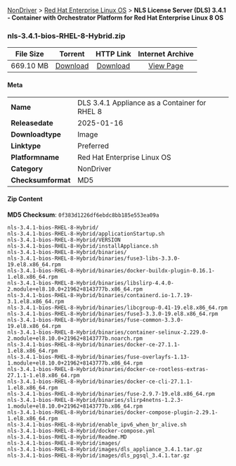 
[NonDriver](/README.md)  >  [Red Hat Enterprise Linux OS](/index/NonDriver/Red_Hat_Enterprise_Linux_OS.md)  >  **NLS License Server (DLS) 3.4.1 - Container with Orchestrator Platform for Red Hat Enterprise Linux 8 OS**


### nls-3.4.1-bios-RHEL-8-Hybrid.zip

| **File Size** | **Torrent**  | **HTTP Link** | **Internet Archive** |
|:-------------:|:------------:|:-------------:|:--------------------:|
| 669.10 MB |  [Download](https://archive.org/download/nvgpu_nls-3.4.1-bios-RHEL-8-Hybrid.zip/nvgpu_nls-3.4.1-bios-RHEL-8-Hybrid.zip_archive.torrent)       | [Download](https://archive.org/compress/nvgpu_nls-3.4.1-bios-RHEL-8-Hybrid.zip) | [View Page](https://archive.org/details/nvgpu_nls-3.4.1-bios-RHEL-8-Hybrid.zip)       |

#### Meta

<table>
<tr><td><strong>Name</strong></td><td>DLS 3.4.1 Appliance as a Container for RHEL 8</td></tr>
<tr><td><strong>Releasedate</strong></td><td>2025-01-16</td></tr>
<tr><td><strong>Downloadtype</strong></td><td>Image</td></tr>
<tr><td><strong>Linktype</strong></td><td>Preferred</td></tr>
<tr><td><strong>Platformname</strong></td><td>Red Hat Enterprise Linux OS</td></tr>
<tr><td><strong>Category</strong></td><td>NonDriver</td></tr>
<tr><td><strong>Checksumformat</strong></td><td>MD5</td></tr>
</table>

#### Zip Content

**MD5 Checksum**: `0f383d1226df6ebdc8bb185e553ea09a`

```text
nls-3.4.1-bios-RHEL-8-Hybrid/
nls-3.4.1-bios-RHEL-8-Hybrid/applicationStartup.sh
nls-3.4.1-bios-RHEL-8-Hybrid/VERSION
nls-3.4.1-bios-RHEL-8-Hybrid/installAppliance.sh
nls-3.4.1-bios-RHEL-8-Hybrid/binaries/
nls-3.4.1-bios-RHEL-8-Hybrid/binaries/fuse3-libs-3.3.0-19.el8.x86_64.rpm
nls-3.4.1-bios-RHEL-8-Hybrid/binaries/docker-buildx-plugin-0.16.1-1.el8.x86_64.rpm
nls-3.4.1-bios-RHEL-8-Hybrid/binaries/libslirp-4.4.0-2.module+el8.10.0+21962+8143777b.x86_64.rpm
nls-3.4.1-bios-RHEL-8-Hybrid/binaries/containerd.io-1.7.19-3.1.el8.x86_64.rpm
nls-3.4.1-bios-RHEL-8-Hybrid/binaries/libcgroup-0.41-19.el8.x86_64.rpm
nls-3.4.1-bios-RHEL-8-Hybrid/binaries/fuse3-3.3.0-19.el8.x86_64.rpm
nls-3.4.1-bios-RHEL-8-Hybrid/binaries/fuse-common-3.3.0-19.el8.x86_64.rpm
nls-3.4.1-bios-RHEL-8-Hybrid/binaries/container-selinux-2.229.0-2.module+el8.10.0+21962+8143777b.noarch.rpm
nls-3.4.1-bios-RHEL-8-Hybrid/binaries/docker-ce-27.1.1-1.el8.x86_64.rpm
nls-3.4.1-bios-RHEL-8-Hybrid/binaries/fuse-overlayfs-1.13-1.module+el8.10.0+21962+8143777b.x86_64.rpm
nls-3.4.1-bios-RHEL-8-Hybrid/binaries/docker-ce-rootless-extras-27.1.1-1.el8.x86_64.rpm
nls-3.4.1-bios-RHEL-8-Hybrid/binaries/docker-ce-cli-27.1.1-1.el8.x86_64.rpm
nls-3.4.1-bios-RHEL-8-Hybrid/binaries/fuse-2.9.7-19.el8.x86_64.rpm
nls-3.4.1-bios-RHEL-8-Hybrid/binaries/slirp4netns-1.2.3-1.module+el8.10.0+21962+8143777b.x86_64.rpm
nls-3.4.1-bios-RHEL-8-Hybrid/binaries/docker-compose-plugin-2.29.1-1.el8.x86_64.rpm
nls-3.4.1-bios-RHEL-8-Hybrid/enable_ipv6_when_br_alive.sh
nls-3.4.1-bios-RHEL-8-Hybrid/docker-compose.yml
nls-3.4.1-bios-RHEL-8-Hybrid/Readme.MD
nls-3.4.1-bios-RHEL-8-Hybrid/images/
nls-3.4.1-bios-RHEL-8-Hybrid/images/dls_appliance_3.4.1.tar.gz
nls-3.4.1-bios-RHEL-8-Hybrid/images/dls_pgsql_3.4.1.tar.gz
```